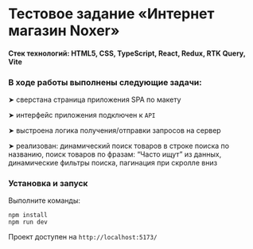 # Тестовое задание «Интернет магазин Noxer»

#### Стек технологий: HTML5, CSS, TypeScript, React, Redux, RTK Query, Vite

### В ходе работы выполнены следующие задачи:  
➤	сверстана страница приложения SPA по макету

➤	интерфейс приложения подключен к `API`  

➤      выстроена логика получения/отправки запросов на сервер  

➤      реализован: динамический поиск товаров в строке поиска по названию, поиск товаров по фразам: “Часто ищут” из данных, динамические фильтры поиска, пагинация при скролле вниз

### Установка и запуск

Выполните команды:  
```
npm install
npm run dev
```
Проект доступен на `http://localhost:5173/`
